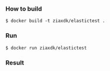 ### How to build
`$ docker build -t ziaxdk/elastictest .`
### Run
`$ docker run ziaxdk/elastictest`
### Result
